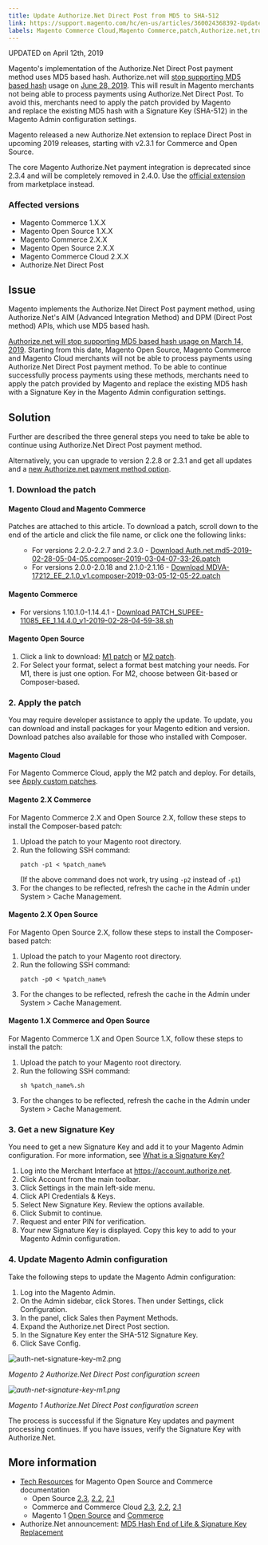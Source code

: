 ```yaml
---
title: Update Authorize.Net Direct Post from MD5 to SHA-512
link: https://support.magento.com/hc/en-us/articles/360024368392-Update-Authorize-Net-Direct-Post-from-MD5-to-SHA-512
labels: Magento Commerce Cloud,Magento Commerce,patch,Authorize.net,troubleshooting,Direct Post,SHA,MDA,deprecated,known issues,2.2.x,2.1.x
---
```


<p>UPDATED on April 12th, 2019</p>
<p>Magento's implementation of the Authorize.Net Direct Post payment method uses MD5 based hash. Authorize.net will <a href="https://support.authorize.net/s/article/MD5-Hash-End-of-Life-Signature-Key-Replacement">stop supporting MD5 based hash</a> usage on <a href="http://app.payment.authorize.net/e/es.aspx?s=986383348&amp;e=1691349&amp;elqTrackId=b307147cf4ef4925bd108180234867d4&amp;elq=22c763e5e2354d988ebfea2681020c6b&amp;elqaid=903&amp;elqat=1">June 28, 2019</a>. This will result in Magento merchants not being able to process payments using Authorize.Net Direct Post. To avoid this, merchants need to apply the patch provided by Magento and replace the existing MD5 hash with a Signature Key (SHA-512) in the Magento Admin configuration settings.</p>
<p class="info">Magento released a new Authorize.Net extension to replace Direct Post in upcoming 2019 releases, starting with v2.3.1 for Commerce and Open Source. </p>
<p class="info">The core Magento Authorize.Net payment integration is deprecated since 2.3.4 and will be completely removed in 2.4.0. Use the <a href="https://marketplace.magento.com/authorizenet-magento-module-authorizenet.html">official extension</a> from marketplace instead.</p>
<h3>Affected versions</h3>
<ul>
<li>Magento Commerce 1.X.X</li>
<li>Magento Open Source 1.X.X</li>
<li>Magento Commerce 2.X.X</li>
<li>Magento Open Source 2.X.X</li>
<li>Magento Commerce Cloud 2.X.X</li>
<li>Authorize.Net Direct Post</li>
</ul>
<h2>Issue</h2>
<p>Magento implements the Authorize.Net Direct Post payment method, using Authorize.Net's AIM (Advanced Integration Method) and DPM (Direct Post method) APIs, which use MD5 based hash.</p>
<p><a href="https://support.authorize.net/s/article/MD5-Hash-End-of-Life-Signature-Key-Replacement">Authorize.net will stop supporting MD5 based hash usage on March 14, 2019</a>. Starting from this date, Magento Open Source, Magento Commerce and Magento Cloud merchants will not be able to process payments using Authorize.Net Direct Post payment method. To be able to continue successfully process payments using these methods, merchants need to apply the patch provided by Magento and replace the existing MD5 hash with a Signature Key in the Magento Admin configuration settings.</p>
<h2>Solution</h2>
<p>Further are described the three general steps you need to take be able to continue using Authorize.Net Direct Post payment method.</p>
<p>Alternatively, you can upgrade to version 2.2.8 or 2.3.1 and get all updates and a <a href="https://docs.magento.com/m2/ce/user_guide/payment/authorize-net.html">new Authorize.net payment method option</a>.</p>
<h3>1. Download the patch</h3>
<h4>Magento Cloud and Magento Commerce</h4>
<p>Patches are attached to this article. To download a patch, scroll down to the end of the article and click the file name, or click one the following links:</p>
<ul>
<ul>
<li>For versions 2.2.0-2.2.7 and 2.3.0 - <a href="https://support.magento.com/hc/en-us/article_attachments/360026121671/Auth.net.md5-2019-02-28-05-04-05.composer-2019-03-04-07-33-26.patch">Download Auth.net.md5-2019-02-28-05-04-05.composer-2019-03-04-07-33-26.patch</a>
</li>
<li>For versions 2.0.0-2.0.18 and 2.1.0-2.1.16 - <a href="https://support.magento.com/hc/en-us/article_attachments/360026127972/MDVA-17212_EE_2.1.0_v1.composer-2019-03-05-12-05-22.patch">Download MDVA-17212_EE_2.1.0_v1.composer-2019-03-05-12-05-22.patch<br/></a>
</li>
</ul>
</ul>
<h4>Magento Commerce</h4>
<ul>
<li>For versions 1.10.1.0-1.14.4.1 - <a href="https://support.magento.com/hc/en-us/article_attachments/360026121651/PATCH_SUPEE-11085_EE_1.14.4.0_v1-2019-02-28-04-59-38.sh">Download PATCH_SUPEE-11085_EE_1.14.4.0_v1-2019-02-28-04-59-38.sh</a>
</li>
</ul>
<h4>Magento Open Source</h4>
<ol>
<li>Click a link to download: <a href="https://magento.com/tech-resources/download#download2280">M1 patch</a> or <a href="https://magento.com/tech-resources/download#download2279">M2 patch</a>.</li>
<li>For Select your format, select a format best matching your needs. For M1, there is just one option. For M2, choose between Git-based or Composer-based.</li>
</ol>
<h3>2. Apply the patch</h3>
<p>You may require developer assistance to apply the update. To update, you can download and install packages for your Magento edition and version. Download patches also available for those who installed with Composer.</p>
<h4>Magento Cloud</h4>
<p>For Magento Commerce Cloud, apply the M2 patch and deploy. For details, see <a href="https://devdocs.magento.com/guides/v2.3/cloud/project/project-patch.html">Apply custom patches</a>.</p>
<h4>Magento 2.X Commerce</h4>
<p>For Magento Commerce 2.X and Open Source 2.X, follow these steps to install the Composer-based patch:</p>
<ol>
<li>Upload the patch to your Magento root directory.</li>
<li>Run the following SSH command:
<pre><code class="language-git">patch -p1 &lt; %patch_name%</code></pre>
(If the above command does not work, try using <code>-p2</code> instead of <code>-p1</code>)</li>
<li>For the changes to be reflected, refresh the cache in the Admin under System &gt; Cache Management.</li>
</ol>
<h4>Magento 2.X Open Source</h4>
<p>For Magento Open Source 2.X, follow these steps to install the Composer-based patch:</p>
<ol>
<li>Upload the patch to your Magento root directory.</li>
<li>Run the following SSH command:
<pre><code class="language-git">patch -p0 &lt; %patch_name%</code></pre>
</li>
<li>For the changes to be reflected, refresh the cache in the Admin under System &gt; Cache Management.</li>
</ol>
<h4>Magento 1.X Commerce and Open Source</h4>
<p>For Magento Commerce 1.X and Open Source 1.X, follow these steps to install the patch:</p>
<ol>
<li>Upload the patch to your Magento root directory.</li>
<li>Run the following SSH command:
<pre><code class="language-bash">sh %patch_name%.sh</code></pre>
</li>
<li>For the changes to be reflected, refresh the cache in the Admin under System &gt; Cache Management.</li>
</ol>
<h3>3. Get a new Signature Key</h3>
<p>You need to get a new Signature Key and add it to your Magento Admin configuration. For more information, see <a href="https://support.authorize.net/s/article/What-is-a-Signature-Key">What is a Signature Key?</a></p>
<ol>
<li>Log into the Merchant Interface at <a href="https://account.authorize.net/">https://account.authorize.net</a>.</li>
<li>Click Account from the main toolbar.</li>
<li>Click Settings in the main left-side menu.</li>
<li>Click API Credentials &amp; Keys.</li>
<li>Select New Signature Key. Review the options available.</li>
<li>Click Submit to continue.</li>
<li>Request and enter PIN for verification.</li>
<li>Your new Signature Key is displayed. Copy this key to add to your Magento Admin configuration.</li>
</ol>
<h3>4. Update Magento Admin configuration</h3>
<p>Take the following steps to update the Magento Admin configuration:</p>
<ol>
<li>Log into the Magento Admin.</li>
<li>On the Admin sidebar, click Stores. Then under Settings, click Configuration.</li>
<li>In the panel, click Sales then Payment Methods.</li>
<li>Expand the Authorize.net Direct Post section.</li>
<li>In the Signature Key enter the SHA-512 Signature Key.</li>
<li>Click Save Config.</li>
</ol>
<p><img alt="auth-net-signature-key-m2.png" src="https://support.magento.com/hc/article_attachments/360022986671/auth-net-signature-key-m2.png"/></p>
<p><em>Magento 2 Authorize.Net Direct Post configuration screen</em></p>
<p><em><img alt="auth-net-signature-key-m1.png" src="https://support.magento.com/hc/article_attachments/360022986751/auth-net-signature-key-m1.png"/></em></p>
<p><em>Magento 1 Authorize.Net Direct Post configuration screen</em></p>
<p>The process is successful if the Signature Key updates and payment processing continues. If you have issues, verify the Signature Key with Authorize.Net.</p>
<h2>More information </h2>
<ul>
<li>
<a href="https://magento.com/technical-resources">Tech Resources</a> for Magento Open Source and Commerce documentation
<ul>
<li>Open Source <a href="https://docs.magento.com/m2/ce/user_guide/payment/authorize-net-direct-post.html">2.3</a>, <a href="https://docs.magento.com/m2/2.2/ce/user_guide/payment/authorize-net-direct-post.html">2.2</a>, <a href="https://docs.magento.com/m2/2.1/ce/user_guide/payment/authorize-net-direct-post.html">2.1</a>
</li>
<li>Commerce and Commerce Cloud <a href="https://docs.magento.com/m2/ee/user_guide/payment/authorize-net-direct-post.html">2.3</a>, <a href="https://docs.magento.com/m2/2.2/ee/user_guide/payment/authorize-net-direct-post.html">2.2</a>, <a href="https://docs.magento.com/m2/2.1/ee/user_guide/payment/authorize-net-direct-post.html">2.1</a>
</li>
<li>Magento 1 <a href="https://docs.magento.com/m1/ce/user_guide/payment/authorize-net-direct-post.html">Open Source</a> and <a href="https://docs.magento.com/m1/ee/user_guide/payment/authorize-net-direct-post.html">Commerce</a>
</li>
</ul>
</li>
<li>Authorize.Net announcement: <a href="https://support.authorize.net/s/article/MD5-Hash-End-of-Life-Signature-Key-Replacement">MD5 Hash End of Life &amp; Signature Key Replacement</a>
</li>
</ul>
